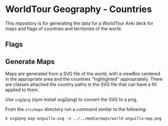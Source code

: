 # WorldTour Geography - Countries

This repository is for generating the data for a WorldTour Anki deck for maps
and flags of countries and territories of the world.

## Flags

## Generate Maps

Maps are generated from a SVG file of the world, with a viewBox centered in
the appropriate area and the countries "highlighted" appropriately. There are
classes attached the country paths in the SVG file that can have a fill applied
to them.

Use `svg2png` (npm install svg2png) to convert the SVG to a png.

From the `src/maps` directory run a command similar to the following:

```
$ svg2png map-anguilla.svg -o ../../media/maps/world-anguilla-map.png
```
